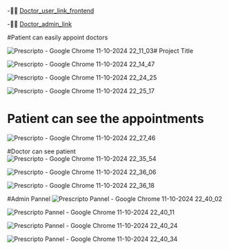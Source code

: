 
-👩‍🦯 [Doctor_user_link_frontend](https://doctor-frontend-dij2.onrender.com)
 
-🧑‍⚕ [Doctor_admin_link](https://doctor-admin-hz8m.onrender.com)

#Patient can easily appoint doctors

![Prescripto - Google Chrome 11-10-2024 22_11_03](https://github.com/user-attachments/assets/6ff9493c-18fe-4b10-9487-35bd58d5c622)﻿# Project Title

![Prescripto - Google Chrome 11-10-2024 22_14_47](https://github.com/user-attachments/assets/26823077-8b4f-4beb-a478-2de49a9116d9)


![Prescripto - Google Chrome 11-10-2024 22_24_25](https://github.com/user-attachments/assets/9844a2a9-b507-4ae4-a9c9-1a1d77d1a268)


![Prescripto - Google Chrome 11-10-2024 22_25_17](https://github.com/user-attachments/assets/b1380c1a-8d40-46ba-b413-dbf049caf80e)

# Patient can see the appointments 
![Prescripto - Google Chrome 11-10-2024 22_27_46](https://github.com/user-attachments/assets/0cfd15d3-0882-48de-b2f4-966dd21ed037)


#Doctor can see patient
![Prescripto - Google Chrome 11-10-2024 22_35_54](https://github.com/user-attachments/assets/7ef4da17-1221-409b-a80a-194d424d455c)

![Prescripto - Google Chrome 11-10-2024 22_36_06](https://github.com/user-attachments/assets/103b1af1-d917-47dd-9805-ac8bab70a652)

![Prescripto - Google Chrome 11-10-2024 22_36_18](https://github.com/user-attachments/assets/22d03842-380b-49cc-b992-e013046121e7)

#Admin Pannel
![Prescripto Pannel - Google Chrome 11-10-2024 22_40_02](https://github.com/user-attachments/assets/37804fc3-8e7c-4885-9e6d-dbbbeb875eeb)

![Prescripto Pannel - Google Chrome 11-10-2024 22_40_11](https://github.com/user-attachments/assets/c48fe324-0c61-4413-ba86-028dfc0e0dae)

![Prescripto Pannel - Google Chrome 11-10-2024 22_40_24](https://github.com/user-attachments/assets/ca1004cd-02ef-44be-888b-78c9a4eea718)

![Prescripto Pannel - Google Chrome 11-10-2024 22_40_34](https://github.com/user-attachments/assets/66ce06ee-2098-4137-b2fb-01e906a9e52e)






